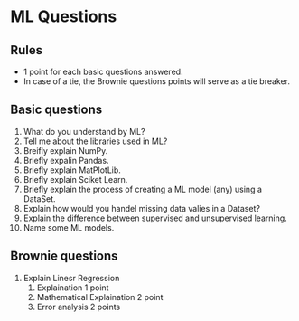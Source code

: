 # ML Questions

## Rules
- 1 point for each basic questions answered.
- In case of a tie, the Brownie questions points will serve as a tie breaker.

## Basic questions

1. What do you understand by ML?
2. Tell me about the libraries used in ML?
3. Breifly explain NumPy.
4. Briefly expalin Pandas.
5. Briefly explain MatPlotLib.
6. Briefly explain Sciket Learn.
7. Briefly explain the process of creating a ML model (any) using a DataSet. 
8. Explain how would you handel missing data valies in a Dataset?
9. Explain the difference between supervised and unsupervised learning.
10. Name some ML models.

## Brownie questions

1. Explain Linesr Regression
    1. Explaination 1 point
    2. Mathematical Explaination 2 point
    3. Error analysis 2 points